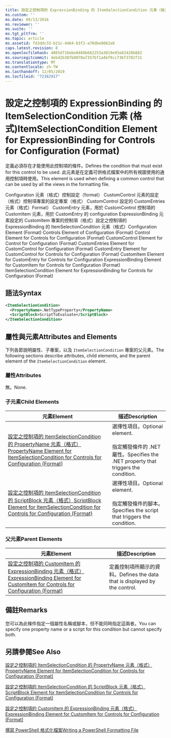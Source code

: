 ```yaml
---
title: 設定之控制項的 ExpressionBinding 的 ItemSelectionCondition 元素（格式） |Microsoft Docs
ms.custom: ''
ms.date: 09/13/2016
ms.reviewer: ''
ms.suite: ''
ms.tgt_pltfrm: ''
ms.topic: article
ms.assetid: fd3ddc33-b21c-4464-b3f2-a78dbe0062a8
caps.latest.revision: 8
ms.openlocfilehash: 4865d716ebe0460b662253a3019e93e82428b882
ms.sourcegitcommit: debd2b38fb8070a7357bf1a4bf9cc736f3702f31
ms.translationtype: MT
ms.contentlocale: zh-TW
ms.lasthandoff: 12/05/2019
ms.locfileid: "72362917"
---
```

# <a name="itemselectioncondition-element-for-expressionbinding-for-controls-for-configuration-format"></a><span data-ttu-id="c17d4-102">設定之控制項的 ExpressionBinding 的 ItemSelectionCondition 元素 (格式)</span><span class="sxs-lookup"><span data-stu-id="c17d4-102">ItemSelectionCondition Element for ExpressionBinding for Controls for Configuration (Format)</span></span>

<span data-ttu-id="c17d4-103">定義必須存在才能使用此控制項的條件。</span><span class="sxs-lookup"><span data-stu-id="c17d4-103">Defines the condition that must exist for this control to be used.</span></span> <span data-ttu-id="c17d4-104">此元素是在定義可供格式檔案中的所有視圖使用的通用控制項時使用。</span><span class="sxs-lookup"><span data-stu-id="c17d4-104">This element is used when defining a common control that can be used by all the views in the formatting file.</span></span>

<span data-ttu-id="c17d4-105">Configuration 元素（格式）控制設定（format） CustomControl 元素的設定（格式）控制項專案的設定專案（格式） CustomControl 設定的 CustomEntries 元素（格式）Format） CustomEntry 元素，用於 CustomControl 控制項的 CustomItem 元素，用於 CustomEntry 的 configuration ExpressionBinding 元素設定的 CustomItem 專案的控制項（格式）設定之控制項的 ExpressionBinding 的 ItemSelectionCondition 元素（格式）</span><span class="sxs-lookup"><span data-stu-id="c17d4-105">Configuration Element (Format) Controls Element of Configuration (Format) Control Element for Controls for Configuration (Format) CustomControl Element for Control for Configuration (Format) CustomEntries Element for CustomControl for Configuration (Format) CustomEntry Element for CustomControl for Controls for Configuration (Format) CustomItem Element for CustomEntry for Controls for Configuration ExpressionBinding Element for CustomItem for Controls for Configuration (Format) ItemSelectionCondition Element for ExpressionBinding for Controls for Configuration (Format)</span></span>

## <a name="syntax"></a><span data-ttu-id="c17d4-106">語法</span><span class="sxs-lookup"><span data-stu-id="c17d4-106">Syntax</span></span>

```xml
<ItemSelectionCondition>
  <PropertyName>.NetTypeProperty</PropertyName>
  <ScriptBlock>ScriptToEvaluate</ScriptBlock>
</ItemSelectionCondition>
```

## <a name="attributes-and-elements"></a><span data-ttu-id="c17d4-107">屬性與元素</span><span class="sxs-lookup"><span data-stu-id="c17d4-107">Attributes and Elements</span></span>

<span data-ttu-id="c17d4-108">下列各節說明屬性、子專案，以及 `ItemSelectionCondition` 專案的父元素。</span><span class="sxs-lookup"><span data-stu-id="c17d4-108">The following sections describe attributes, child elements, and the parent element of the `ItemSelectionCondition` element.</span></span>

### <a name="attributes"></a><span data-ttu-id="c17d4-109">屬性</span><span class="sxs-lookup"><span data-stu-id="c17d4-109">Attributes</span></span>

<span data-ttu-id="c17d4-110">無。</span><span class="sxs-lookup"><span data-stu-id="c17d4-110">None.</span></span>

### <a name="child-elements"></a><span data-ttu-id="c17d4-111">子元素</span><span class="sxs-lookup"><span data-stu-id="c17d4-111">Child Elements</span></span>

|<span data-ttu-id="c17d4-112">元素</span><span class="sxs-lookup"><span data-stu-id="c17d4-112">Element</span></span>|<span data-ttu-id="c17d4-113">描述</span><span class="sxs-lookup"><span data-stu-id="c17d4-113">Description</span></span>|
|-------------|-----------------|
|[<span data-ttu-id="c17d4-114">設定之控制項的 ItemSelectionCondition 的 PropertyName 元素（格式）</span><span class="sxs-lookup"><span data-stu-id="c17d4-114">PropertyName Element for ItemSelectionCondition for Controls for Configuration (Format)</span></span>](./propertyname-element-for-itemseclectioncondition-for-controls-for-configuration-format.md)|<span data-ttu-id="c17d4-115">選擇性項目。</span><span class="sxs-lookup"><span data-stu-id="c17d4-115">Optional element.</span></span><br /><br /> <span data-ttu-id="c17d4-116">指定觸發條件的 .NET 屬性。</span><span class="sxs-lookup"><span data-stu-id="c17d4-116">Specifies the .NET property that triggers the condition.</span></span>|
|[<span data-ttu-id="c17d4-117">設定之控制項的 ItemSelectionCondition 的 ScriptBlock 元素（格式）</span><span class="sxs-lookup"><span data-stu-id="c17d4-117">ScriptBlock Element for ItemSelectionCondition for Controls for Configuration (Format)</span></span>](./scriptblock-element-for-itemseclectioncondition-for-controls-for-configuration-format.md)|<span data-ttu-id="c17d4-118">選擇性項目。</span><span class="sxs-lookup"><span data-stu-id="c17d4-118">Optional element.</span></span><br /><br /> <span data-ttu-id="c17d4-119">指定觸發條件的腳本。</span><span class="sxs-lookup"><span data-stu-id="c17d4-119">Specifies the script that triggers the condition.</span></span>|

### <a name="parent-elements"></a><span data-ttu-id="c17d4-120">父元素</span><span class="sxs-lookup"><span data-stu-id="c17d4-120">Parent Elements</span></span>

|<span data-ttu-id="c17d4-121">元素</span><span class="sxs-lookup"><span data-stu-id="c17d4-121">Element</span></span>|<span data-ttu-id="c17d4-122">描述</span><span class="sxs-lookup"><span data-stu-id="c17d4-122">Description</span></span>|
|-------------|-----------------|
|[<span data-ttu-id="c17d4-123">設定之控制項的 CustomItem 的 ExpressionBinding 元素（格式）</span><span class="sxs-lookup"><span data-stu-id="c17d4-123">ExpressionBinding Element for CustomItem for Controls for Configuration (Format)</span></span>](./expressionbinding-element-for-customitem-for-controls-for-configuration-format.md)|<span data-ttu-id="c17d4-124">定義控制項所顯示的資料。</span><span class="sxs-lookup"><span data-stu-id="c17d4-124">Defines the data that is displayed by the control.</span></span>|

## <a name="remarks"></a><span data-ttu-id="c17d4-125">備註</span><span class="sxs-lookup"><span data-stu-id="c17d4-125">Remarks</span></span>

<span data-ttu-id="c17d4-126">您可以為此條件指定一個屬性名稱或腳本，但不能同時指定這兩者。</span><span class="sxs-lookup"><span data-stu-id="c17d4-126">You can specify one property name or a script for this condition but cannot specify both.</span></span>

## <a name="see-also"></a><span data-ttu-id="c17d4-127">另請參閱</span><span class="sxs-lookup"><span data-stu-id="c17d4-127">See Also</span></span>

[<span data-ttu-id="c17d4-128">設定之控制項的 ItemSelectionCondition 的 PropertyName 元素（格式）</span><span class="sxs-lookup"><span data-stu-id="c17d4-128">PropertyName Element for ItemSelectionCondition for Controls for Configuration (Format)</span></span>](./propertyname-element-for-itemseclectioncondition-for-controls-for-configuration-format.md)

[<span data-ttu-id="c17d4-129">設定之控制項的 ItemSelectionCondition 的 ScriptBlock 元素（格式）</span><span class="sxs-lookup"><span data-stu-id="c17d4-129">ScriptBlock Element for ItemSelectionCondition for Controls for Configuration (Format)</span></span>](./scriptblock-element-for-itemseclectioncondition-for-controls-for-configuration-format.md)

[<span data-ttu-id="c17d4-130">設定之控制項的 CustomItem 的 ExpressionBinding 元素（格式）</span><span class="sxs-lookup"><span data-stu-id="c17d4-130">ExpressionBinding Element for CustomItem for Controls for Configuration (Format)</span></span>](./expressionbinding-element-for-customitem-for-controls-for-configuration-format.md)

[<span data-ttu-id="c17d4-131">撰寫 PowerShell 格式化檔案</span><span class="sxs-lookup"><span data-stu-id="c17d4-131">Writing a PowerShell Formatting File</span></span>](./writing-a-powershell-formatting-file.md)
